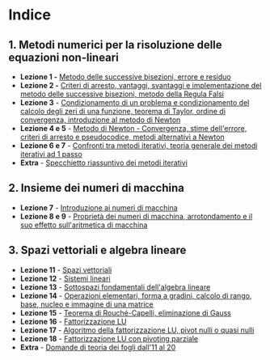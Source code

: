 # Indice

## 1. Metodi numerici per la risoluzione delle equazioni non-lineari
   - **Lezione 1 -** [Metodo delle successive bisezioni, errore e residuo](Appunti/Lezione1.md)
   - **Lezione 2 -** [Criteri di arresto, vantaggi, svantaggi e implementazione del metodo delle successive bisezioni, metodo della Regula Falsi](Appunti/Lezione2.md)
   - **Lezione 3** - [Condizionamento di un problema e condizionamento del calcolo degli zeri di una funzione, teorema di Taylor, ordine di convergenza, introduzione al metodo di Newton](Appunti/Lezione3.md)
   - **Lezione 4 e 5** - [Metodo di Newton - Convergenza, stime dell'errore, criteri di arresto e pseudocodice, metodi alternativi a Newton](Appunti/Lezione4_5.md)
   - **Lezione 6 e 7** - [Confronti tra metodi iterativi, teoria generale dei metodi iterativi ad 1 passo](Appunti/Lezione6_7.md)
   - **Extra** - [Specchietto riassuntivo dei metodi iterativi](Appunti/Extra_Zeri_Di_Funzione.md)

## 2. Insieme dei numeri di macchina
   - **Lezione 7** -  [Introduzione ai numeri di macchina](Appunti/Lezione7.md)
   - **Lezione 8 e 9** - [Proprietà dei numeri di macchina, arrotondamento e il suo effetto sull'aritmetica di macchina](Appunti/Lezione8_9.md)

## 3. Spazi vettoriali e algebra lineare
- **Lezione 11** - [Spazi vettoriali](Appunti/Lezione11.md)
- **Lezione 12** - [Sistemi lineari](Appunti/Lezione12.md)
- **Lezione 13** - [Sottospazi fondamentali dell'algebra lineare](Appunti/Lezione13.md)
- **Lezione 14** - [Operazioni elementari, forma a gradini, calcolo di rango, base, nucleo e immagine di una matrice](Appunti/Lezione14.md)
- **Lezione 15** - [Teorema di Rouché-Capelli, eliminazione di Gauss](Appunti/Lezione15.md)
- **Lezione 16** - [Fattorizzazione LU](Appunti/Lezione16.md)
- **Lezione 17** - [Algoritmo della fattorizzazione LU, pivot nulli o quasi nulli](Appunti/Lezione17.md)
- **Lezione 18** - [Fattorizzazione LU con pivoting parziale](Appunti/Lezione18.md)
- **Extra** - [Domande di teoria dei fogli dall'11 al 20](Appunti/Extra_Teoria_Seconda_Parte.md)